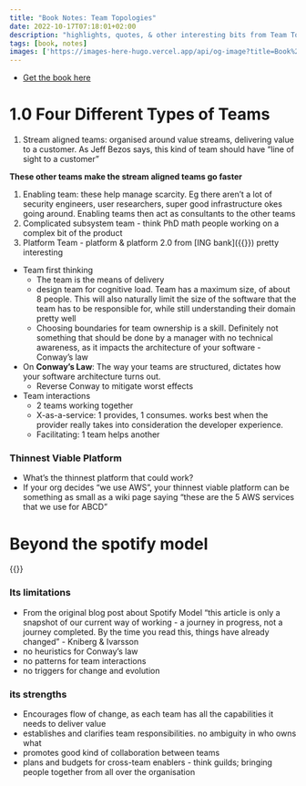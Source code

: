 ```yaml
---
title: "Book Notes: Team Topologies"
date: 2022-10-17T07:18:01+02:00
description: "highlights, quotes, & other interesting bits from Team Topologies"
tags: [book, notes]
images: ['https://images-here-hugo.vercel.app/api/og-image?title=Book%20Notes%3A%20Team%20Topologies']
---
```


- [Get the book here](https://itrevolution.com/team-topologies/)

# 1.0 Four Different Types of Teams
1. Stream aligned teams: organised around value streams, delivering value to a customer. As Jeff Bezos says, this kind of team should have “line of sight to a customer”

**These other teams make the stream aligned teams go faster**

1. Enabling team: these help manage scarcity. Eg there aren’t a lot of security engineers, user researchers, super good infrastructure okes going around. Enabling teams then act as consultants to the other teams
1. Complicated subsystem team - think PhD math people working on a complex bit of the product
1. Platform Team - platform & platform 2.0 from [ING bank]({{<ref ing-bank>}}) pretty interesting

- Team first thinking
    - The team is the means of delivery
    - design team for cognitive load. Team has a maximum size, of about 8 people. This will also naturally limit the size of the software that the team has to be responsible for, while still understanding their domain pretty well
    - Choosing boundaries for team ownership is a skill. Definitely not something that should be done by a manager with no technical awareness, as it impacts the architecture of your software - Conway’s law
- On **Conway’s Law**: The way your teams are structured, dictates how your software architecture turns out.
    - Reverse Conway to mitigate worst effects
- Team interactions
    - 2 teams working together
    - X-as-a-service: 1 provides, 1 consumes. works best when the provider really takes into consideration the developer experience.
    - Facilitating: 1 team helps another

### Thinnest Viable Platform

- What’s the thinnest platform that could work?
- If your org decides “we use AWS”, your thinnest viable platform can be something as small as a wiki page saying “these are the 5 AWS services that we use for ABCD”

# Beyond the spotify model
{{<youtube lj71GcOnIW8>}}

### Its limitations

- From the original blog post about Spotify Model “this article is only a snapshot of our current way of working - a journey in progress, not a journey completed. By the time you read this, things have already changed” - Kniberg & Ivarsson
- no heuristics for Conway’s law
- no patterns for team interactions
- no triggers for change and evolution

### its strengths

- Encourages flow of change, as each team has all the capabilities it needs to deliver value
- establishes and clarifies team responsibilities. no ambiguity in who owns what
- promotes good kind of collaboration between teams
- plans and budgets for cross-team enablers - think guilds; bringing people together from all over the organisation